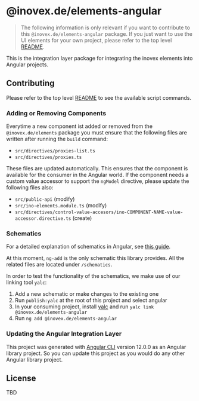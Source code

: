 # @inovex.de/elements-angular

> The following information is only relevant if you want to contribute to this `@inovex.de/elements-angular`
> package. If you just want to use the UI elements for your own project, please refer to the top level
> [README](../../../README.md).

This is the integration layer package for integrating the inovex elements into Angular projects.

## Contributing

Please refer to the top level [README](../../../README.md) to see the available script commands.

### Adding or Removing Components

Everytime a new component ist added or removed from the `@inovex.de/elements` package you must ensure that the following files are written after running the `build` command:

- `src/directives/proxies-list.ts`
- `src/directives/proxies.ts`

These files are updated automatically. 
This ensures that the component is available for the consumer in the Angular world. 
If the component needs a custom value accessor to support the `ngModel` directive, please update the following files also:

- `src/public-api` (modify)
- `src/ino-elements.module.ts` (modify)
- `src/directives/control-value-accesors/ino-COMPONENT-NAME-value-accessor.directive.ts` (create)

### Schematics
For a detailed explanation of schematics in Angular, see [this guide](https://angular.io/guide/schematics).

At this moment, `ng-add` is the only schematic this library provides.
All the related files are located under `/schematics`.

In order to test the functionality of the schematics, we make use of our linking tool `yalc`:
1. Add a new schematic or make changes to the existing one
2. Run `publish:yalc` at the root of this project and select angular
3. In your consuming project, install [yalc](https://github.com/wclr/yalc) and run `yalc link @inovex.de/elements-angular`
4. Run `ng add @inovex.de/elements-angular`

### Updating the Angular Integration Layer

This project was generated with [Angular CLI](https://github.com/angular/angular-cli) version 12.0.0 as an Angular library project. 
So you can update this project as you would do any other Angular library project.

## License

TBD
